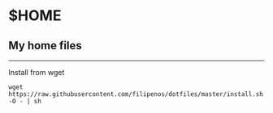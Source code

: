 $HOME
=====

My home files
-------------


----------


Install from wget

    wget https://raw.githubusercontent.com/filipenos/dotfiles/master/install.sh -O - | sh
